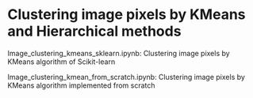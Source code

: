 # Clustering image pixels by KMeans and Hierarchical methods

Image_clustering_kmeans_sklearn.ipynb: Clustering image pixels by KMeans algorithm of Scikit-learn

Image_clustering_kmean_from_scratch.ipynb: Clustering image pixels by KMeans algorithm implemented from scratch



